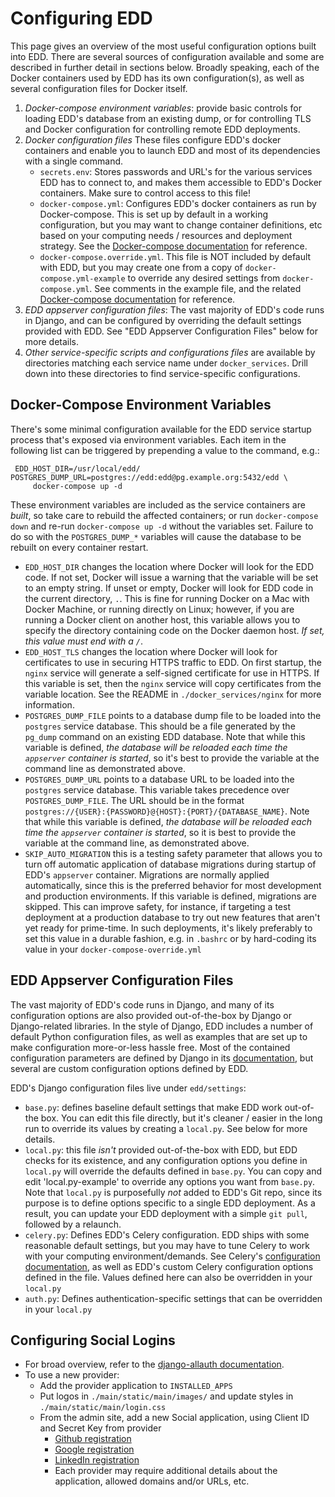 # Configuring EDD

This page gives an overview of the most useful configuration options built into EDD.  There are several sources of configuration available and some are described in further detail in sections below.  Broadly speaking, each of the Docker containers used by EDD has its own configuration(s), as well as several configuration files for Docker itself.

1. _Docker-compose environment variables_: provide basic controls for loading EDD's database from an existing dump, or for controlling TLS and Docker configuration for controlling remote EDD deployments.
2. _Docker configuration files_
   These files configure EDD's docker containers and enable you to launch EDD and most of its dependencies with a single command.
   * `secrets.env`: Stores passwords and URL's for the various services EDD has to connect to, and makes them accessible to EDD's Docker containers. Make sure to control access to this file!
   * `docker-compose.yml`: Configures EDD's docker containers as run by Docker-compose.  This is set up by default in a working configuration, but you may want to change container definitions, etc based on your computing needs / resources and deployment strategy. See the [Docker-compose documentation][1] for reference.
   * `docker-compose.override.yml`. This file is NOT included by default with EDD, but you may create one from a copy of `docker-compose.yml-example` to override any desired settings from `docker-compose.yml`. See comments in the example file, and the related [Docker-compose documentation][2] for reference.
3. _EDD appserver configuration files_: The vast majority of EDD's code runs in Django, and can be configured by overriding the default settings provided with EDD.  See "EDD Appserver Configuration Files" below for more details.
4. _Other service-specific scripts and configurations files_ are available by directories matching each service name under `docker_services`. Drill down into these directories to find service-specific configurations.


## Docker-Compose Environment Variables

 There's some minimal configuration available for the EDD service startup process that's exposed via environment
 variables. Each item in the following list can be triggered by prepending a value to the command,
 e.g.:

     EDD_HOST_DIR=/usr/local/edd/ POSTGRES_DUMP_URL=postgres://edd:edd@pg.example.org:5432/edd \
         docker-compose up -d

 These environment variables are included as the service containers are *built*, so take care to
 rebuild the affected containers; or run `docker-compose down` and re-run `docker-compose up -d`
 without the variables set. Failure to do so with the `POSTGRES_DUMP_*` variables will cause the
 database to be rebuilt on every container restart.

 * `EDD_HOST_DIR` changes the location where Docker will look for the EDD code. If not set, Docker
   will issue a warning that the variable will be set to an empty string. If unset or empty, Docker
   will look for EDD code in the current directory, `.`. This is fine for running Docker on a Mac
   with Docker Machine, or running directly on Linux; however, if you are running a Docker client
   on another host, this variable allows you to specify the directory containing code on the Docker
   daemon host. *If set, this value must end with a `/`*.
 * `EDD_HOST_TLS` changes the location where Docker will look for certificates to use in securing
   HTTPS traffic to EDD. On first startup, the `nginx` service will generate a self-signed
   certificate for use in HTTPS. If this variable is set, then the `nginx` service will copy
   certificates from the variable location. See the README in `./docker_services/nginx` for more
   information.
 * `POSTGRES_DUMP_FILE` points to a database dump file to be loaded into the `postgres` service
   database. This should be a file generated by the `pg_dump` command on an existing EDD database.
   Note that while this variable is defined, *the database will be reloaded each time the
   `appserver` container is started*, so it's best to provide the variable at the command line as
   demonstrated above.
 * `POSTGRES_DUMP_URL` points to a database URL to be loaded into the `postgres` service database.
   This variable takes precedence over `POSTGRES_DUMP_FILE`. The URL should be in the format
   `postgres://{USER}:{PASSWORD}@{HOST}:{PORT}/{DATABASE_NAME}`. Note that while this variable is
   defined, *the database will be reloaded each time the `appserver` container is started*, so it
   is best to provide the variable at the command line, as demonstrated above.
 * `SKIP_AUTO_MIGRATION` this is a testing safety parameter that allows you to turn off automatic
    application of database migrations during startup of EDD's `appserver` container.  Migrations
	are normally applied automatically, since this is the preferred behavior for most development
	and production environments. If this variable is defined, migrations are skipped. This can 
	improve safety, for instance, if targeting a test deployment at a production database to try
	out new features that aren't yet ready for prime-time. In such deployments, it's likely
	preferably to set this value in a durable fashion, e.g. in `.bashrc` or by hard-coding its value
	in your `docker-compose-override.yml`


## EDD Appserver Configuration Files
The vast majority of EDD's code runs in Django, and many of its configuration options are also provided out-of-the-box by Django or Django-related libraries. In the style of Django, EDD includes a number of default Python configuration files, as well as examples that are set up to make configuration more-or-less hassle free. Most of the contained configuration parameters are defined by Django in its [documentation][3], but several are custom configuration options defined by EDD.

EDD's Django configuration files live under `edd/settings`:
* `base.py`: defines baseline default settings that make EDD work out-of-the box.  You can edit this file directly, but it's cleaner / easier in the long run to override its values by creating a `local.py`.  See below for more details.
* `local.py`: this file *isn't* provided out-of-the-box with EDD, but EDD checks for its existence, and any configuration options you define in `local.py` will override the defaults defined in `base.py`. You can copy and edit 'local.py-example' to override any options you want from `base.py`.  Note that `local.py` is purposefully *not* added to EDD's Git repo, since its purpose is to define options specific to a single EDD deployment. As a result, you can update your EDD deployment with a simple `git pull`, followed by a relaunch.
* `celery.py`: Defines EDD's Celery configuration. EDD ships with some reasonable default settings, but you may have to tune Celery to work with your computing environment/demands. See Celery's [configuration documentation][4], as well as EDD's custom Celery configuration options defined in the file. Values defined here can also be overridden in your `local.py`
* `auth.py`: Defines authentication-specific settings that can be overridden in your `local.py`

## Configuring Social Logins <a name="Social"/>
* For broad overview, refer to the [django-allauth documentation][5].
* To use a new provider:
    * Add the provider application to `INSTALLED_APPS`
    * Put logos in `./main/static/main/images/` and update styles in `./main/static/main/login.css`
    * From the admin site, add a new Social application, using Client ID and Secret Key from
      provider
        * [Github registration](https://github.com/settings/applications/new)
        * [Google registration](https://console.developers.google.com/)
        * [LinkedIn registration](https://www.linkedin.com/secure/developer?newapp=)
        * Each provider may require additional details about the application, allowed domains
          and/or URLs, etc.

[1]:    https://docs.docker.com/compose/overview/
[2]:    https://docs.docker.com/compose/extends/#/understanding-multiple-compose-files
[3]:    https://docs.djangoproject.com/en/1.9/topics/settings/
[4]:    http://docs.celeryproject.org/en/latest/configuration.html
[5]:    http://django-allauth.readthedocs.org/en/latest/index.html